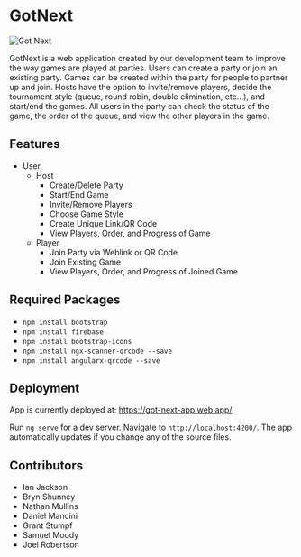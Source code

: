 # GotNext
![Got Next](https://media0.giphy.com/media/hogmFYXmaAa8CLWsoy/giphy.gif?cid=ecf05e47gt6j3923w1mncze26fbaaht9z1b3a0t4uiai8kbq&rid=giphy.gif&ct=g)

GotNext is a web application created by our development team to improve the way games are played at parties. Users can create a party or join an existing party. Games can be created within the party for people to partner up and join. Hosts have the option to invite/remove players, decide the tournament style (queue, round robin, double elimination, etc...), and start/end the games. All users in the party can check the status of the game, the order of the queue, and view the other players in the game. 

## Features 
- User
    - Host
        - Create/Delete Party
        - Start/End Game
        - Invite/Remove Players
        - Choose Game Style
        - Create Unique Link/QR Code
        - View Players, Order, and Progress of Game
    - Player
        - Join Party via Weblink or QR Code
        - Join Existing Game
        - View Players, Order, and Progress of Joined Game

## Required Packages 
- `npm install bootstrap`
- `npm install firebase` 
- `npm install bootstrap-icons`
- `npm install ngx-scanner-qrcode --save`
- `npm install angularx-qrcode --save`

## Deployment
App is currently deployed at: https://got-next-app.web.app/

Run `ng serve` for a dev server. Navigate to `http://localhost:4200/`. The app automatically updates if you change any of the source files.

## Contributors 
- Ian Jackson
- Bryn Shunney
- Nathan Mullins
- Daniel Mancini
- Grant Stumpf
- Samuel Moody
- Joel Robertson

